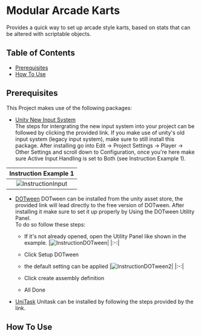 # Modular Arcade Karts
Provides a quick way to set up arcade style karts, based on stats that can be altered with scriptable objects.

## Table of Contents
- [Prerequisites](#prerequisite)
- [How To Use](#how-to-use)

## Prerequisites
This Project makes use of the following packages:
- [Unity New Input System](https://docs.unity3d.com/Packages/com.unity.inputsystem@1.8/manual/Installation.html)  
The steps for intergrating the new input system into your project can be followed by clicking the provided link. If you make use of unity's old input system (legacy input system), make sure to still install this package. After installing go into
Edit -> Project Settings -> Player -> Other Settings and scroll down to Configuration, once you're here make sure Active Input Handling is set to Both (see Instruction Example 1).

|Instruction Example 1|
|:-----------------:|
|![InstructionInput](https://github.com/Timsel1/Modular-Arcade-Karts/assets/90602424/fa408d9b-6abe-43d2-b603-eb7a82dff86b)|
  
- [DOTween](https://assetstore.unity.com/packages/tools/animation/dotween-hotween-v2-27676)
DOTween can be installed from the unity asset store, the provided link will lead directly to the free version of DOTween. After installing it make sure to set it up properly by Using the DOTween Utility Panel.  
To do so follow these steps:
  - If it's not already opened, open the Utility Panel like shown in the example.
|![InstructionDOTween](https://github.com/Timsel1/Modular-Arcade-Karts/assets/90602424/736c0e6e-be5a-45d9-a759-61a8de302ff5)|
|:-:|

  - Click Setup DOTween
  - the default setting can be applied
    |![InstructionDOTween2](https://github.com/Timsel1/Modular-Arcade-Karts/assets/90602424/b4acb045-1a64-430b-b1b8-e00b481c7210)|
    |:-:|
  - Click create assembly definition
  - All Done
  
- [UniTask](https://github.com/Cysharp/UniTask?tab=readme-ov-file#upm-package)
Unitask can be installed by following the steps provided by the link.

## How To Use
